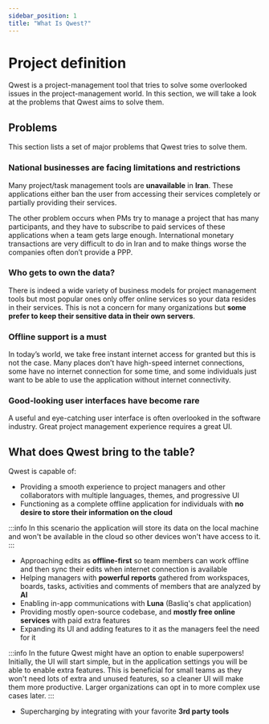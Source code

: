 ```yaml
---
sidebar_position: 1
title: "What Is Qwest?"
---
```


# Project definition

Qwest is a project-management tool that tries to solve some overlooked issues in the project-management world. In this section, we will take a look at the problems that Qwest aims to solve them.

## Problems
This section lists a set of major problems that Qwest tries to solve them.

### National businesses are facing limitations and restrictions
Many project/task management tools are __unavailable__ in __Iran__.
These applications either ban the user from accessing their services completely or partially providing their services.  

The other problem occurs when PMs try to manage a project that has many participants, and they have to subscribe to paid services of these applications when a team gets large enough. International monetary transactions are very difficult to do in Iran and to make things worse the companies often don’t provide a PPP.

### Who gets to own the data?
There is indeed a wide variety of business models for project management tools
but most popular ones only offer online services so your data resides in their services. This is not a concern for many organizations but __some prefer to keep their sensitive data in their own servers__.

### Offline support is a must
In today’s world, we take free instant internet access for granted but this is not the case. Many places don’t have high-speed internet connections, some have no internet connection for some time, and some individuals just want to be able to use the application without internet connectivity.

### Good-looking user interfaces have become rare
A useful and eye-catching user interface is often overlooked in the software industry. Great project management experience requires a great UI.


## What does Qwest bring to the table?

Qwest is capable of:
- Providing a smooth experience to project managers and other collaborators with multiple languages, themes, and progressive UI
- Functioning as a complete offline application for individuals with __no desire to store their information on the cloud__

:::info
In this scenario the application will store its data on the local machine
and won't be available in the cloud so other devices won't have access to it.
:::

- Approaching edits as __offline-first__ so team members can work offline and then sync their edits when internet connection is available
- Helping managers with __powerful reports__ gathered from workspaces, boards, tasks, activities and comments of members that are analyzed by __AI__
- Enabling in-app communications with __Luna__ (Basliq's chat application) 
- Providing mostly open-source codebase, and __mostly free online services__ with paid extra features
- Expanding its UI and adding features to it as the managers feel the need for it

:::info
In the future Qwest might have an option to enable superpowers!
Initially, the UI will start simple, but in the application settings you will be able to enable extra features.
This is beneficial for small teams as they won't need lots of extra and unused features, so a cleaner UI will make them more productive. Larger organizations can opt in to more complex use cases later.
:::

- Supercharging by integrating with your favorite __3rd party tools__
